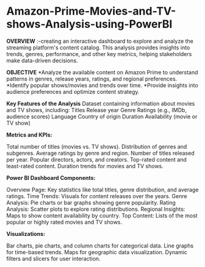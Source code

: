 # Amazon-Prime-Movies-and-TV-shows-Analysis-using-PowerBI

 **OVERVIEW**
 :-creating an interactive dashboard to explore and analyze the streaming platform's content catalog. This analysis provides insights into trends, genres, performance, and other key metrics, helping stakeholders make data-driven decisions. 


**OBJECTIVE**
*Analyze the available content on Amazon Prime to understand patterns in genres, release years, ratings, and regional preferences.
*Identify popular shows/movies and trends over time.
*Provide insights into audience preferences and optimize content strategy.

**Key Features of the Analysis**
Dataset containing information about movies and TV shows, including:
Titles
Release year
Genre
Ratings (e.g., IMDb, audience scores)
Language
Country of origin
Duration
Availability (movie or TV show)

**Metrics and KPIs:**

Total number of titles (movies vs. TV shows).
Distribution of genres and subgenres.
Average ratings by genre and region.
Number of titles released per year.
Popular directors, actors, and creators.
Top-rated content and least-rated content.
Duration trends for movies and TV shows.

**Power BI Dashboard Components:**

Overview Page: Key statistics like total titles, genre distribution, and average ratings.
Time Trends: Visuals for content releases over the years.
Genre Analysis: Pie charts or bar graphs showing genre popularity.
Rating Analysis: Scatter plots to explore rating distributions.
Regional Insights: Maps to show content availability by country.
Top Content: Lists of the most popular or highly rated movies and TV shows.

**Visualizations:**

Bar charts, pie charts, and column charts for categorical data.
Line graphs for time-based trends.
Maps for geographic data visualization.
Dynamic filters and slicers for user interaction.

